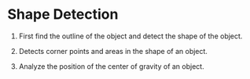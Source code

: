 # Shape Detection

1. First find the outline of the object and detect the shape of the object.

2. Detects corner points and areas in the shape of an object.

3. Analyze the position of the center of gravity of an object.
